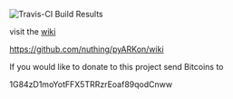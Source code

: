 ![Travis-CI Build Results](https://travis-ci.org/nuthing/pyARKon.svg)

visit the [wiki](https://github.com/nuthing/pyARKon/wiki)

https://github.com/nuthing/pyARKon/wiki

If you would like to donate to this project send Bitcoins to

1G84zD1moYotFFX5TRRzrEoaf89qodCnww
